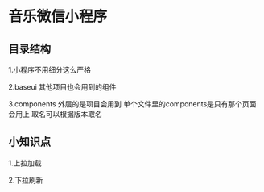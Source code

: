 # 音乐微信小程序

## 目录结构
1.小程序不用细分这么严格

2.baseui 其他项目也会用到的组件

3.components 外层的是项目会用到 单个文件里的components是只有那个页面会用上 取名可以根据版本取名


## 小知识点
1.上拉加载

2.下拉刷新
